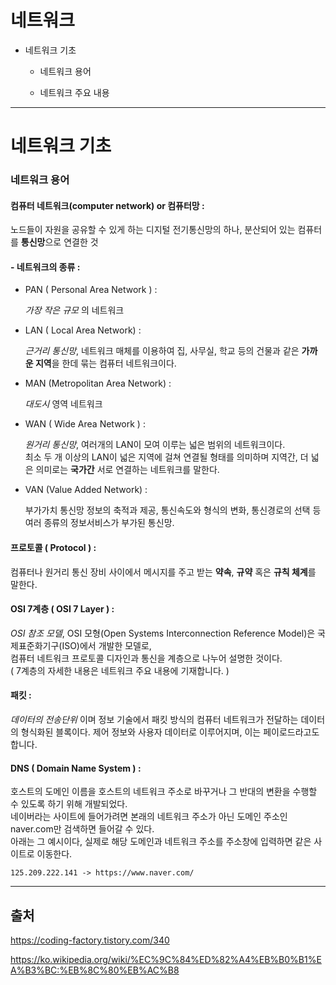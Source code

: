 # 네트워크

- 네트워크 기초

  - 네트워크 용어
  
  - 네트워크 주요 내용

***

# 네트워크 기초

### 네트워크 용어

#### 컴퓨터 네트워크(computer network) or 컴퓨터망 :
   
  노드들이 자원을 공유할 수 있게 하는 디지털 전기통신망의 하나, 분산되어 있는 컴퓨터를 **통신망**으로 연결한 것

#### - 네트워크의 종류 :
   - PAN ( Personal Area Network ) : 
   
       _가장 작은 규모_ 의 네트워크
       
   - LAN ( Local Area Network) : 
   
       _근거리 통신망_, 네트워크 매체를 이용하여 집, 사무실, 학교 등의 건물과 같은 **가까운 지역**을 한데 묶는 컴퓨터 네트워크이다.
   
   - MAN (Metropolitan Area Network) : 
   
       _대도시_ 영역 네트워크
   
   - WAN ( Wide Area Network ) :
   
       _원거리 통신망_, 여러개의 LAN이 모여 이루는 넓은 범위의 네트워크이다.   
       최소 두 개 이상의 LAN이 넓은 지역에 걸쳐 연결될 형태를 의미하며 지역간, 더 넓은 의미로는 **국가간** 서로 연결하는 네트워크를 말한다.
   
   - VAN (Value Added Network) : 
   
       부가가치 통신망 정보의 축적과 제공, 통신속도와 형식의 변화, 통신경로의 선택 등 여러 종류의 정보서비스가 부가된 통신망.
   
#### 프로토콜 ( Protocol ) :
   
   컴퓨터나 원거리 통신 장비 사이에서 메시지를 주고 받는 **약속**, **규약** 혹은 **규칙 체계**를 말한다.
   
#### OSI 7계층 ( OSI 7 Layer ) :
   
   _OSI 참조 모델_, OSI 모형(Open Systems Interconnection Reference Model)은 국제표준화기구(ISO)에서 개발한 모델로,   
   컴퓨터 네트워크 프로토콜 디자인과 통신을 계층으로 나누어 설명한 것이다.   
   ( 7계층의 자세한 내용은 네트워크 주요 내용에 기재합니다. ) 
   
#### 패킷 : 

   _데이터의 전송단위_ 이며 정보 기술에서 패킷 방식의 컴퓨터 네트워크가 전달하는 데이터의 형식화된 블록이다.
   제어 정보와 사용자 데이터로 이루어지며, 이는 페이로드라고도 합니다.

#### DNS ( Domain Name System ) :

   호스트의 도메인 이름을 호스트의 네트워크 주소로 바꾸거나 그 반대의 변환을 수행할 수 있도록 하기 위해 개발되었다.   
   네이버라는 사이트에 들어가려면 본래의 네트워크 주소가 아닌 도메인 주소인naver.com만 검색하면 들어갈 수 있다.   
   아래는 그 예시이다, 실제로 해당 도메인과 네트워크 주소를 주소창에 입력하면 같은 사이트로 이동한다.
    
    125.209.222.141 -> https://www.naver.com/ 

***

## 출처
  
  https://coding-factory.tistory.com/340
  
  https://ko.wikipedia.org/wiki/%EC%9C%84%ED%82%A4%EB%B0%B1%EA%B3%BC:%EB%8C%80%EB%AC%B8
  
